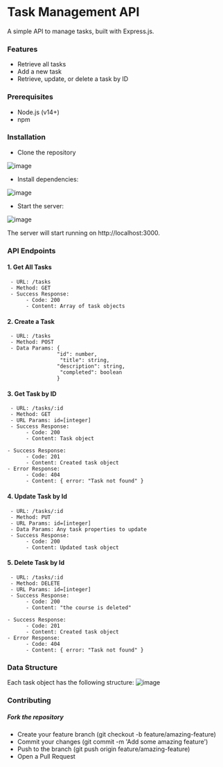# Task Management API
 A simple API to manage tasks, built with Express.js.

### Features
 - Retrieve all tasks
 - Add a new task
 - Retrieve, update, or delete a task by ID
### Prerequisites
 - Node.js (v14+)
 - npm
### Installation
 - Clone the repository
   
![image](https://github.com/user-attachments/assets/43bcc792-454e-4191-82d0-54a349d8a93d)

 -  Install dependencies:
   
![image](https://github.com/user-attachments/assets/b6218050-1e31-4213-a893-f0cfc5b2b092)

 - Start the server:
   
![image](https://github.com/user-attachments/assets/6d8ffbd4-d3d9-42ef-83c3-a80608fd18b8)

The server will start running on http://localhost:3000.

### API Endpoints
#### 1. Get All Tasks
     - URL: /tasks
     - Method: GET
     - Success Response:
          - Code: 200
          - Content: Array of task objects

#### 2. Create a Task
     - URL: /tasks
     - Method: POST
     - Data Params: {
                    "id": number,
                     "title": string,
                    "description": string,
                     "completed": boolean
                    } 

#### 3. Get Task by ID
     - URL: /tasks/:id
     - Method: GET
     - URL Params: id=[integer]
     - Success Response:
          - Code: 200
          - Content: Task object
                    
    - Success Response:
          - Code: 201
          - Content: Created task object
    - Error Response:
          - Code: 404
          - Content: { error: "Task not found" }

 #### 4. Update Task by Id
     - URL: /tasks/:id
     - Method: PUT
     - URL Params: id=[integer]
     - Data Params: Any task properties to update
     - Success Response:
          - Code: 200
          - Content: Updated task object
#### 5. Delete Task by Id
     - URL: /tasks/:id
     - Method: DELETE
     - URL Params: id=[integer]
     - Success Response:
          - Code: 200
          - Content: "the course is deleted"
                    
    - Success Response:
          - Code: 201
          - Content: Created task object
    - Error Response:
          - Code: 404
          - Content: { error: "Task not found" }


### Data Structure
Each task object has the following structure:
![image](https://github.com/user-attachments/assets/4a4144f8-eb13-4f2e-8534-d0e1cb4eba89)

### Contributing
##### Fork the repository
- Create your feature branch (git checkout -b feature/amazing-feature)
- Commit your changes (git commit -m 'Add some amazing feature')
- Push to the branch (git push origin feature/amazing-feature)
- Open a Pull Request




